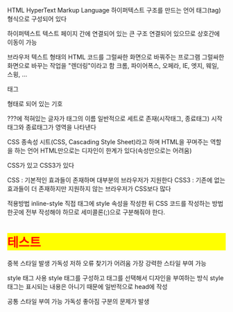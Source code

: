 HTML
HyperText Markup Language
하이퍼텍스트 구조를 만드는 언어
태그(tag) 형식으로 구성되어 있다


하이퍼텍스트
텍스트 페이지 간에 연결되어 있는 큰 구조
연결되어 있으므로 상호간에 이동이 가능


브라우저
텍스트 형태의 HTML 코드를 그럴싸한 화면으로 바꿔주는 프로그램
그럴싸한 화면으로 바꾸는 작업을 "렌더링"이라고 함
크롬, 파이어폭스, 오페라, IE, 엣지, 웨일, 스윙, ...


태그
<???></???> 형태로 되어 있는 기호
???에 적혀있는 글자가 태그의 이름
일반적으로 세트로 존재(시작태그, 종료태그)
시작태그와 종료태그가 영역을 나타낸다

<html><!--html시작 태그-->

</html><!--html 종료 태그-->


CSS
종속성 시트(CSS, Cascading Style Sheet)라고 하며 HTML을 꾸며주는 역할을 하는 언어 HTML만으로는 디자인이 한계가 있다(속성만으로는 어려움)

CSS가 있고 CSS3가 있다

CSS : 기본적인 효과들이 존재하며 대부분의 브라우저가 지원한다
CSS3 : 기존에 없는 효과들이 더 존재하지만 지원하지 않는 브라우저가 CSS보다 많다


적용방법
inline-style
직접 태그에 style 속성을 작성한 뒤 CSS 코드를 작성하는 방법 한곳에 전부 작성해야 하므로 세미콜론(;)으로 구분해줘야 한다.

<h1 style="color:red; background-color:yellow;">테스트</h1>
중복 스타일 발생
가독성 저하
오류 찾기가 어려움
가장 강력한 스타일 부여 가능


style 태그 사용
style 태그를 구성하고 태그를 선택해서 디자인을 부여하는 방식 style 태그는 표시되는 내용은 아니기 때문에 일반적으로 head에 작성

<style>
    선택자 {
        이름:값;        
    }
</style>
공통 스타일 부여 가능
가독성 좋아짐
구분의 문제가 발생